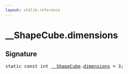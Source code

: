 ```yaml
---
layout: stdlib-reference
---
```


# __ShapeCube.dimensions

## Signature
<pre>
<span class='code_keyword'>static</span> <span class='code_keyword'>const</span> <span class="code_keyword">int</span> <a href="/stdlib-reference/types/ShapeCube/index" class="code_type">__ShapeCube</a>.<a href="/stdlib-reference/types/ShapeCube/dimensions" class="code_var">dimensions</a> = 3;
</pre>

